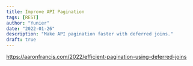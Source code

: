 ```yaml
---
title: Improve API Pagination
tags: [REST]
author: "Yunier"
date: "2022-01-26"
description: "Make API pagination faster with deferred joins."
draft: true
---
```


https://aaronfrancis.com/2022/efficient-pagination-using-deferred-joins